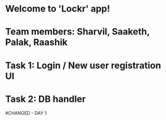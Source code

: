 # Welcome to 'Lockr' app! 
# Team members: Sharvil, Saaketh, Palak, Raashik
# Task 1: Login / New user registration UI
# Task 2: DB handler
#CHANGED - DAY 1
